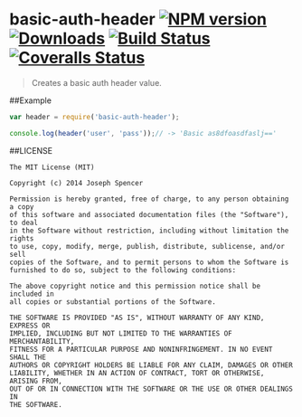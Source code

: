 # basic-auth-header [![NPM version][npm-image]][npm-url] [![Downloads][downloads-image]][npm-url] [![Build Status][travis-image]][travis-url] [![Coveralls Status][coveralls-image]][coveralls-url]
> Creates a basic auth header value.

##Example
``` javascript
var header = require('basic-auth-header');

console.log(header('user', 'pass'));// -> 'Basic as8dfoasdfaslj=='
```

##LICENSE
``````
The MIT License (MIT)

Copyright (c) 2014 Joseph Spencer

Permission is hereby granted, free of charge, to any person obtaining a copy
of this software and associated documentation files (the "Software"), to deal
in the Software without restriction, including without limitation the rights
to use, copy, modify, merge, publish, distribute, sublicense, and/or sell
copies of the Software, and to permit persons to whom the Software is
furnished to do so, subject to the following conditions:

The above copyright notice and this permission notice shall be included in
all copies or substantial portions of the Software.

THE SOFTWARE IS PROVIDED "AS IS", WITHOUT WARRANTY OF ANY KIND, EXPRESS OR
IMPLIED, INCLUDING BUT NOT LIMITED TO THE WARRANTIES OF MERCHANTABILITY,
FITNESS FOR A PARTICULAR PURPOSE AND NONINFRINGEMENT. IN NO EVENT SHALL THE
AUTHORS OR COPYRIGHT HOLDERS BE LIABLE FOR ANY CLAIM, DAMAGES OR OTHER
LIABILITY, WHETHER IN AN ACTION OF CONTRACT, TORT OR OTHERWISE, ARISING FROM,
OUT OF OR IN CONNECTION WITH THE SOFTWARE OR THE USE OR OTHER DEALINGS IN
THE SOFTWARE.
``````

[downloads-image]: http://img.shields.io/npm/dm/basic-auth-header.svg
[npm-url]: https://npmjs.org/package/basic-auth-header
[npm-image]: http://img.shields.io/npm/v/basic-auth-header.svg

[travis-url]: https://travis-ci.org/jsdevel/node-basic-auth-header
[travis-image]: http://img.shields.io/travis/jsdevel/node-basic-auth-header.svg

[coveralls-url]: https://coveralls.io/r/jsdevel/node-basic-auth-header
[coveralls-image]: http://img.shields.io/coveralls/jsdevel/node-basic-auth-header/master.svg

